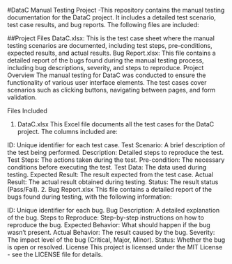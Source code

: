 #DataC Manual Testing Project
-This repository contains the manual testing documentation for the DataC project. It includes a detailed test scenario, test case results, and bug reports. The following files are included:

##Project Files
DataC.xlsx: This is the test case sheet where the manual testing scenarios are documented, including test steps, pre-conditions, expected results, and actual results.
Bug Report.xlsx: This file contains a detailed report of the bugs found during the manual testing process, including bug descriptions, severity, and steps to reproduce.
Project Overview
The manual testing for DataC was conducted to ensure the functionality of various user interface elements. The test cases cover scenarios such as clicking buttons, navigating between pages, and form validation.

Files Included
1. DataC.xlsx
This Excel file documents all the test cases for the DataC project. The columns included are:

ID: Unique identifier for each test case.
Test Scenario: A brief description of the test being performed.
Description: Detailed steps to reproduce the test.
Test Steps: The actions taken during the test.
Pre-condition: The necessary conditions before executing the test.
Test Data: The data used during testing.
Expected Result: The result expected from the test case.
Actual Result: The actual result obtained during testing.
Status: The result status (Pass/Fail).
2. Bug Report.xlsx
This file contains a detailed report of the bugs found during testing, with the following information:

ID: Unique identifier for each bug.
Bug Description: A detailed explanation of the bug.
Steps to Reproduce: Step-by-step instructions on how to reproduce the bug.
Expected Behavior: What should happen if the bug wasn’t present.
Actual Behavior: The result caused by the bug.
Severity: The impact level of the bug (Critical, Major, Minor).
Status: Whether the bug is open or resolved.
License
This project is licensed under the MIT License - see the LICENSE file for details.
